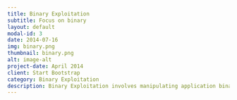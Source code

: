 ```yaml
---
title: Binary Exploitation
subtitle: Focus on binary
layout: default
modal-id: 3
date: 2014-07-16
img: binary.png
thumbnail: binary.png
alt: image-alt
project-date: April 2014
client: Start Bootstrap
category: Binary Exploitation
description: Binary Exploitation involves manipulating application binaries into performing actions not intended by the application developer and leveraging it to obtain otherwise forbidden resources or special privileges.What we break here is the assumptions made by the app developer.
---
```

